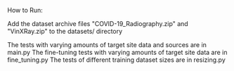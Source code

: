 How to Run:

Add the dataset archive files "COVID-19_Radiography.zip" and "VinXRay.zip" to the datasets/ directory

The tests with varying amounts of target site data and sources are in main.py
The fine-tuning tests with varying amounts of target site data are in fine_tuning.py
The tests of different training dataset sizes are in resizing.py

